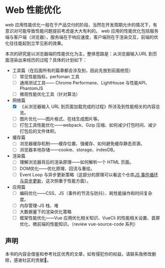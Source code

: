 # Web 性能优化

web 应用性能优化一般在于产品交付的阶段，当然在开发周期允许的情况下，有意识对可能导致性能问题提前考虑是大大有利的。 web 应用的性能优化包括服务端与客户端（浏览器），服务端在于响应速度，客户端则在于渲染交互，前端的优化往往能起到立竿见影的效果。

本次的研究是以浏览器端的性能优化为主，整体思路是：从浏览器输入URL 到页面渲染出来经历的过程？具体的计划如下：

- 工具篇（在后面所有的篇章都会涉及到，因此先放到前面统揽）
  - [ ] 常见性能指标，perfoman 工具
  - [ ] 通用测试工具—— Chrome Performane、LightHouse 与性能API、PhantomJS
  <!-- - [ ] （穿插内存管理，？） -->
  - [ ] 微观性能优化工具（针对算法）
- 网络篇
  - [x] 《从浏览器输入 URL 到页面加载完成的过程》所涉及到性能相关的内容总览。
  - [ ] 图片优化——图片格式、在线生成图片等。
  - [ ] 打包工具性能优化——webpack、Gzip 压缩、如何减少打包时间、减少打包后的文件体积。
- 缓存篇
  - [ ] 浏览器缓存机制——缓存位置、强缓存、如何避免缓存静态资源。
  - [ ] 浏览器本地存储——cookie、storage、indexDB。
- 渲染篇
  - [ ] 理解浏览器背后的渲染原理——如何解析一个 HTML 页面。
  - [ ] DOM优化——优化原理、回流与重绘。
  - [ ] Event Loop 与异步更新策略（这部分的原理可以看这个仓库[JS 事件循环与异步更新](https://jecyu.github.io/JS-Event-Loop/)，这次侧重于性能方面）。
- 应用篇
  - [ ] 编码优化——CSS、JS（事件的节流与防抖）、耗性能操作和时间复杂度。
  - [ ] 内存管理-JS 栈、堆
  - [ ] 大数据量下的渲染优化策略
  - [ ] 框架性能优化——Vue 应用优化相关知识、VueCli 的性能相关设置、首屏优化、微前端的性能知识。（review vue-source-code 系列）

<!-- 每部分都要对应的文章讲解。 -->


<!-- 相信使用过 Vue 开发应用的同学，肯定用过 nextTick 这个手法来处理异步视图更新的问题，例如获取一个。我以前也常常用 vue nextTick 这么做，由于我并不明白为什么要这么做，导致就是有时候管用，有时候不管用。不管用的时候，于是我去 Google 了一番 “nextTick”，看到不少文章里都提到了<strong>事件循环</strong>，提到**宏任务**，**微任务**这些？一头雾水，当时我妄图想通过一两篇文章来快速搞懂这些东西，结果后面很快又忘了。

归根结底，还是我的计算基础不够扎实。而事件循环系对于前端er 来说，是非常重要的。于是，今次我就这方面的内容，从计算机 CPU 的相关基础知识到浏览器层面的事件循环系统梳理，希望给对事件循环理解不够透彻的同学带来点帮助。当然，在此也非常感谢网上的优秀文章、视频等资源，让我节省不少学习的时间。

本电子书的目标是让前端开发者知道什么是进程与线程、浏览器的JS 单线程机制等，当他写代码的时候，能够预知异步代码的运行时机及如何使用异步的代码来实现业务功能，视图 DOM 的更新。本书内容分享围绕着三部分：事件循环，异步，DOM 渲染。

- Given
一个对事件循环半懂不懂的人🚶
- When
当他🚶看完并练习本电子书后
- Then
  - 他能够把`Given/When/Then`的套路学会。
  - 他能够描述出并发及并行的区别。、
  - 他清晰地描述出进程与线程的区别以及 JS 单线程带来的好处。
  - 当他写代码的时候，他能够预知异步代码的运行时机及如何使用异步的代码来实现业务功能，DOM 的更新。
  - 他知道什么情况下浏览器会阻塞页面，当遇到页面卡顿时，他能够使用浏览器性能监测工具定位原因。 -->

<!-- ## 章节目录

为了让同学们系统地理解事件循环的知识，分为栈和队列、CPU、浏览器、事件循环、Vue、chrome 性能六个章节，如下图：

**第一章：回顾硬核知识：栈、队列**

讲解了栈和队列的相关概念以及它们的基本用法，为后面的知识打下基础。

**第二章：说说 CPU 层面的运作**

描述了下CPU线程、进程、阻塞、非阻塞、并发、并行、i/o 读写。

**第三章：谈谈浏览器背后的运行机制**

详细讲解了浏览器背后的运作原理，从浏览器多进程架构到浏览器内核的组成部分。

**第四章：深入剖析 JS 事件循环原理**

讲解了从 Event loop 谈 JS 的运行机制到 宏任务（macrotask）与微任务（microtask）。

**第五章：Vue 异步更新策略：nextTick**

结合 Vue 的响应式源码，主要讲解了 Vue 是如何异步更新DOM的。

**第六章：扩展应用：chrome 性能监测**

结合前面几章学到的知识，分析下如何使用 chrome 性能监测工具。 -->

## 声明

本书的内容会借鉴和参考社区优秀的文章，如有侵犯你的权益，请联系我修改删除，感谢社区的贡献🙏。